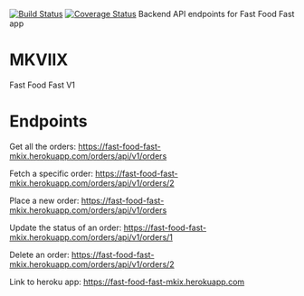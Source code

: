 [![Build Status](https://travis-ci.org/Makavura/MKVIX.svg?branch=develop-v1)](https://travis-ci.org/Makavura/MKVIX)
[![Coverage Status](https://coveralls.io/repos/github/Makavura/Fast-Food-Fast-Endpoints/badge.svg?branch=develop-v1)](https://coveralls.io/github/Makavura/Fast-Food-Fast-Endpoints?branch=develop-v1)
Backend API endpoints for Fast Food Fast app
# MKVIIX
Fast Food Fast V1

# Endpoints

Get all the orders:
https://fast-food-fast-mkix.herokuapp.com/orders/api/v1/orders

Fetch a specific order:
https://fast-food-fast-mkix.herokuapp.com/orders/api/v1/orders/2

Place a new order:
https://fast-food-fast-mkix.herokuapp.com/orders/api/v1/orders

Update the status of an order:
https://fast-food-fast-mkix.herokuapp.com/orders/api/v1/orders/1

Delete an order:
https://fast-food-fast-mkix.herokuapp.com/orders/api/v1/orders/2

Link to heroku app:
https://fast-food-fast-mkix.herokuapp.com




